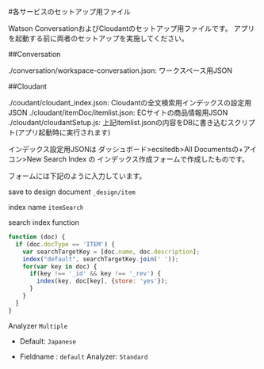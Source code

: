 #各サービスのセットアップ用ファイル

Watson ConversationおよびCloudantのセットアップ用ファイルです。
アプリを起動する前に両者のセットアップを実施してください。

##Conversation

./conversation/workspace-conversation.json: ワークスペース用JSON

##Cloudant

./coudant/cloudant_index.json: Cloudantの全文検索用インデックスの設定用JSON
./cloudant/itemDoc/itemlist.json: ECサイトの商品情報用JSON
./cloudant/cloudantSetup.js: 上記itemlist.jsonの内容をDBに書き込むスクリプト(アプリ起動時に実行されます)

インデックス設定用JSONは
ダッシュボード>ecsitedb>All Documentsの+アイコン>New Search Index の
インデックス作成フォームで作成したものです。

フォームには下記のように入力しています。

save to design document
`_design/item`

index name
`itemSearch`

search index function

```javascript
function (doc) {
  if (doc.docType == 'ITEM') {
    var searchTargetKey = [doc.name, doc.description];
    index("default", searchTargetKey.join(' '));
    for(var key in doc) {
      if(key !== '_id' && key !== '_rev') {
        index(key, doc[key], {store: 'yes'});
      }
    }
  }
}
```

Analyzer
`Multiple`

  - Default: `Japanese`
  
  - Fieldname : `default` Analyzer: `Standard`